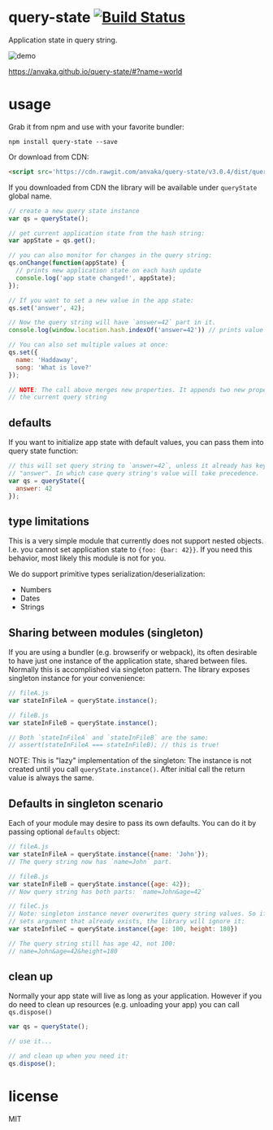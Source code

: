 # query-state [![Build Status](https://travis-ci.org/anvaka/query-state.svg?branch=master)](https://travis-ci.org/anvaka/query-state)

Application state in query string.

![demo](https://raw.githubusercontent.com/anvaka/query-state/master/docs/demo.gif)

https://anvaka.github.io/query-state/#?name=world

# usage

Grab it from npm and use with your favorite bundler:

```
npm install query-state --save
```

Or download from CDN:

``` html
<script src='https://cdn.rawgit.com/anvaka/query-state/v3.0.4/dist/query-state.min.js'></script>
```

If you downloaded from CDN the library will be available under `queryState` global name.

``` js
// create a new query state instance
var qs = queryState();

// get current application state from the hash string:
var appState = qs.get();

// you can also monitor for changes in the query string:
qs.onChange(function(appState) {
  // prints new application state on each hash update
  console.log('app state changed!', appState);
});

// If you want to set a new value in the app state:
qs.set('answer', 42);

// Now the query string will have `answer=42` part in it.
console.log(window.location.hash.indexOf('answer=42')) // prints value > 0.

// You can also set multiple values at once:
qs.set({
  name: 'Haddaway',
  song: 'What is love?'
});

// NOTE: The call above merges new properties. It appends two new properties to 
// the current query string
```

## defaults

If you want to initialize app state with default values, you can pass them into
query state function:

``` js
// this will set query string to `answer=42`, unless it already has key called
// "answer". In which case query string's value will take precedence.
var qs = queryState({
  answer: 42
});
```

## type limitations

This is a very simple module that currently does not support nested objects.
I.e. you cannot set application state to `{foo: {bar: 42}}`. If you need this
behavior, most likely this module is not for you.

We do support primitive types serialization/deserialization:

* Numbers
* Dates
* Strings

## Sharing between modules (singleton)

If you are using a bundler (e.g. browserify or webpack), its often desirable
to have just one instance of the application state, shared between files. Normally
this is accomplished via singleton pattern. The library exposes singleton
instance for your convenience:


``` js
// fileA.js
var stateInFileA = queryState.instance();

// fileB.js
var stateInFileB = queryState.instance();

// Both `stateInFileA` and `stateInFileB` are the same:
// assert(stateInFileA === stateInFileB); // this is true!
```

NOTE: This is "lazy" implementation of the singleton: The instance is not created
until you call `queryState.instance()`. After initial call the return value is
always the same.

## Defaults in singleton scenario

Each of your module may desire to pass its own defaults. You can do it by passing
optional `defaults` object:

``` js
// fileA.js
var stateInFileA = queryState.instance({name: 'John'});
// The query string now has `name=John` part.

// fileB.js
var stateInFileB = queryState.instance({age: 42});
// Now query string has both parts: `name=John&age=42`

// fileC.js
// Note: singleton instance never overwrites query string values. So if someone
// sets argument that already exists, the library will ignore it:
var stateInfileC = queryState.instance({age: 100, height: 180})

// The query string still has age 42, not 100:
// name=John&age=42&height=180
```

## clean up

Normally your app state will live as long as your application. However if you
do need to clean up resources (e.g. unloading your app) you can call `qs.dispose()`

``` js
var qs = queryState();

// use it...

// and clean up when you need it:
qs.dispose();
```

# license

MIT
